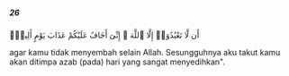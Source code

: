 ##### 26

<span class="ayah">أَن لَّا تَعْبُدُوٓا۟ إِلَّا ٱللَّهَ ۖ إِنِّىٓ أَخَافُ عَلَيْكُمْ عَذَابَ يَوْمٍ أَلِيمٍۢ</span>

<span class="ayah_translation">agar kamu tidak menyembah selain Allah. Sesungguhnya aku takut kamu akan ditimpa azab (pada) hari yang sangat menyedihkan".</span>
